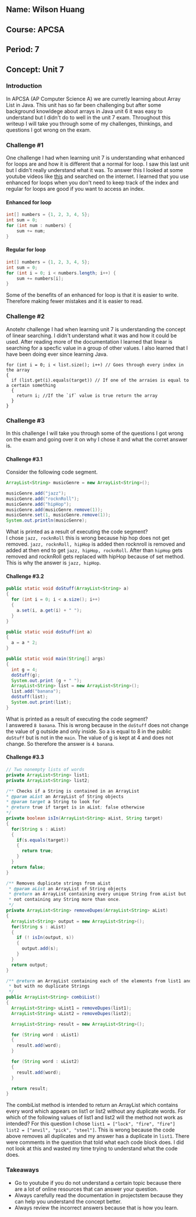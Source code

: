 ## Name: Wilson Huang
## Course: APCSA
## Period: 7
## Concept: Unit 7

### Introduction
In APCSA (AP Computer Science A) we are curretly learning about Array List in Java. This unit has so far been challenging but after some background knowldege about arrays in Java unit 6 it was easy to understand but I didn't do to well in the unit 7 exam. Throughout this writeup I will take you through some of my challenges, thinkings, and questions I got wrong on the exam. 

### Challenge #1
One challenge I had when learning unit 7 is understanding what enhanced for loops are and how it is different that a normal for loop. I saw this last unit but I didn't really understand what it was. To answer this I looked at some youtube videos like [this](https://www.youtube.com/watch?v=t8mmNbgKA8w) and searched on the internet. I learned that you use enhanced for loops when you don't need to keep track of the index and regular for loops are good if you want to access an index.
#### Enhanced for loop
```java
int[] numbers = {1, 2, 3, 4, 5};
int sum = 0;
for (int num : numbers) {
    sum += num;
}
```
#### Regular for loop
``` java
int[] numbers = {1, 2, 3, 4, 5};
int sum = 0;
for (int i = 0; i < numbers.length; i++) {
    sum += numbers[i];
}
```
Some of the benefits of an enhanced for loop is that it is easier to write. Therefore making fewer mistakes and it is easier to read. 

### Challenge #2
Anotehr challenge I had when learning unit 7 is understanding the concept of linear searching. I didn't understand what it was and how it could be used. After reading more of the documentation I learned that linear is searching for a specfic value in a group of other values. I also learned that I have been doing ever since learning Java. 
```
for (int i = 0; i < list.size(); i++) // Goes through every index in the array
{
  if (list.get(i).equals(target)) // If one of the arraies is equal to a certain something 
  {
    return i; //If the `if` value is true return the array
  }
}

```
### Challenge #3
In this challenge I will take you through some of the questions I got wrong on the exam and going over it on why I chose it and what the corret  answer is.
#### Challenge #3.1
Consider the following code segment.
```Java
ArrayList<String> musicGenre = new ArrayList<String>();

musicGenre.add("jazz");
musicGenre.add("rocknRoll");
musicGenre.add("hipHop");
musicGenre.add(musicGenre.remove(1));
musicGenre.set(1, musicGenre.remove(1));
System.out.println(musicGenre);
```
What is printed as a result of executing the code segment?
<br>I chose `jazz, rocknRoll` this is wrong because hip hop does not get removed. `jazz, rocknRoll, hipHop` is added then rocknroll is removed and added at then end to get `jazz, hipHop, rocknRoll`. After than `hipHop` gets removed and rocknRoll gets replaced with hipHop because of set method. This is why the answer is `jazz, hipHop`. </br>
#### Challenge #3.2
```Java
public static void doStuff(ArrayList<String> a)
{
  for (int i = 0; i < a.size(); i++)
  {
    a.set(i, a.get(i) + " ");
  }
}

public static void doStuff(int a)
{
  a = a * 2;
}

public static void main(String[] args)
{
  int g = 4;
  doStuff(g);
  System.out.print (g + " ");
  ArrayList<String> list = new ArrayList<String>();
  list.add("banana");
  doStuff(list);
  System.out.print(list);
}
```
What is printed as a result of executing the code segment?
<br>I answered `8 banana`. This is wrong because in the `doStuff` does not change the value of g outside and only inside. So a is equal to 8 in the public `doStuff` but is not in the `main`. The value of g is kept at 4 and does not change. So therefore the answer is `4 banana`. </br> 
#### Challenge #3.3
```Java
// Two nonempty lists of words
private ArrayList<String> list1;
private ArrayList<String> list2;

/** Checks if a String is contained in an ArrayList
* @param aList an ArrayList of String objects
* @param target a String to look for
* @return true if target is in aList; false otherwise
*/
private boolean isIn(ArrayList<String> aList, String target)
{
  for(String s : aList)
  {
    if(s.equals(target))
    {
      return true;
    }
  }
  return false;
}

/** Removes duplicate strings from aList
 * @param aList an ArrayList of String objects
 * @return an ArrayList containing every unique String from aList but
 * not containing any String more than once.
 */
private ArrayList<String> removeDupes(ArrayList<String> aList)
{
  ArrayList<String> output = new ArrayList<String>();
  for(String s : aList)
  {
    if (! isIn(output, s))
    {
      output.add(s);
    }
  }
  return output;
}

/** @return an ArrayList containing each of the elements from list1 and list2
 * but with no duplicate Strings
 */
public ArrayList<String> combiList()
{
  ArrayList<String> uList1 = removeDupes(list1);
  ArrayList<String> uList2 = removeDupes(list2);

  ArrayList<String> result = new ArrayList<String>();

  for (String word : uList1)
  {
    result.add(word);
  }

  for (String word : uList2)
  {
    result.add(word);
  }

  return result;
}
```
The combiList method is intended to return an ArrayList which contains every word which appears on list1 or list2 without any duplicate words. For which of the following values of list1 and list2 will the method not work as intended?
For this question I chose `list1 = ["lock", "fire", "fire"] list2 = ["anvil", "pick", "steel"]`. This is wrong because the code above removes all duplicates and my answer has a duplicate in `list1`. There were comments in the question that told what each code block does. I did not look at this and wasted my time trying to understand what the code does. 

### Takeaways
* Go to youtube if you do not understand a certain topic because there are a lot of online resources that can answer your question.
* Always carefully read the documentation in projectstem because they can help you understand the concept better.
* Always review the incorrect answers because that is how you learn.
